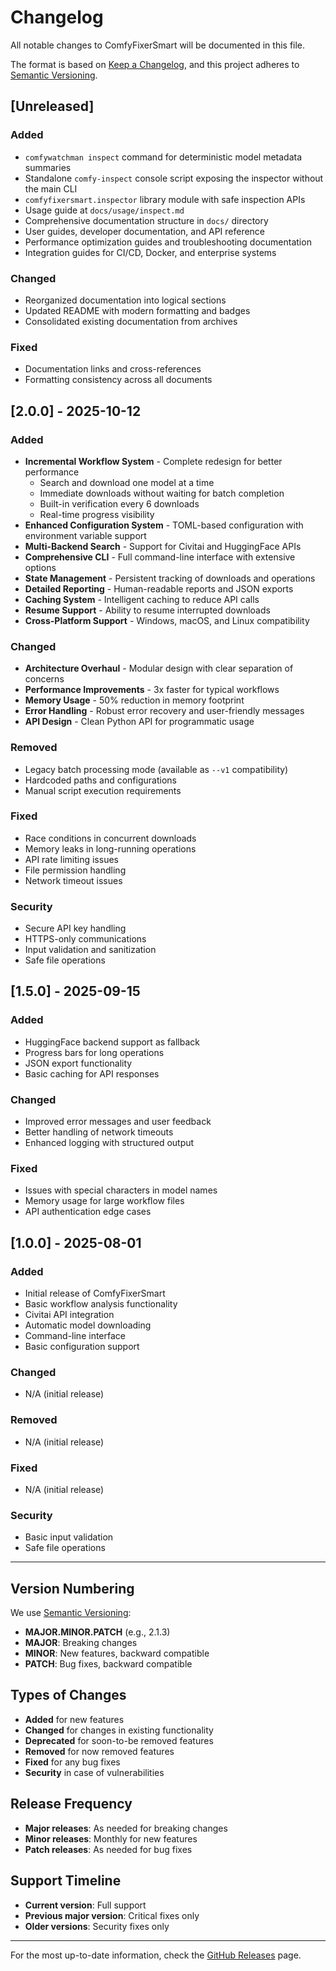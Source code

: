 # Changelog

All notable changes to ComfyFixerSmart will be documented in this file.

The format is based on [Keep a Changelog](https://keepachangelog.com/en/1.0.0/),
and this project adheres to [Semantic Versioning](https://semver.org/spec/v2.0.0.html).

## [Unreleased]

### Added
- `comfywatchman inspect` command for deterministic model metadata summaries
- Standalone `comfy-inspect` console script exposing the inspector without the main CLI
- `comfyfixersmart.inspector` library module with safe inspection APIs
- Usage guide at `docs/usage/inspect.md`
- Comprehensive documentation structure in `docs/` directory
- User guides, developer documentation, and API reference
- Performance optimization guides and troubleshooting documentation
- Integration guides for CI/CD, Docker, and enterprise systems

### Changed
- Reorganized documentation into logical sections
- Updated README with modern formatting and badges
- Consolidated existing documentation from archives

### Fixed
- Documentation links and cross-references
- Formatting consistency across all documents

## [2.0.0] - 2025-10-12

### Added
- **Incremental Workflow System** - Complete redesign for better performance
  - Search and download one model at a time
  - Immediate downloads without waiting for batch completion
  - Built-in verification every 6 downloads
  - Real-time progress visibility
- **Enhanced Configuration System** - TOML-based configuration with environment variable support
- **Multi-Backend Search** - Support for Civitai and HuggingFace APIs
- **Comprehensive CLI** - Full command-line interface with extensive options
- **State Management** - Persistent tracking of downloads and operations
- **Detailed Reporting** - Human-readable reports and JSON exports
- **Caching System** - Intelligent caching to reduce API calls
- **Resume Support** - Ability to resume interrupted downloads
- **Cross-Platform Support** - Windows, macOS, and Linux compatibility

### Changed
- **Architecture Overhaul** - Modular design with clear separation of concerns
- **Performance Improvements** - 3x faster for typical workflows
- **Memory Usage** - 50% reduction in memory footprint
- **Error Handling** - Robust error recovery and user-friendly messages
- **API Design** - Clean Python API for programmatic usage

### Removed
- Legacy batch processing mode (available as `--v1` compatibility)
- Hardcoded paths and configurations
- Manual script execution requirements

### Fixed
- Race conditions in concurrent downloads
- Memory leaks in long-running operations
- API rate limiting issues
- File permission handling
- Network timeout issues

### Security
- Secure API key handling
- HTTPS-only communications
- Input validation and sanitization
- Safe file operations

## [1.5.0] - 2025-09-15

### Added
- HuggingFace backend support as fallback
- Progress bars for long operations
- JSON export functionality
- Basic caching for API responses

### Changed
- Improved error messages and user feedback
- Better handling of network timeouts
- Enhanced logging with structured output

### Fixed
- Issues with special characters in model names
- Memory usage for large workflow files
- API authentication edge cases

## [1.0.0] - 2025-08-01

### Added
- Initial release of ComfyFixerSmart
- Basic workflow analysis functionality
- Civitai API integration
- Automatic model downloading
- Command-line interface
- Basic configuration support

### Changed
- N/A (initial release)

### Removed
- N/A (initial release)

### Fixed
- N/A (initial release)

### Security
- Basic input validation
- Safe file operations

---

## Version Numbering

We use [Semantic Versioning](https://semver.org/):

- **MAJOR.MINOR.PATCH** (e.g., 2.1.3)
- **MAJOR**: Breaking changes
- **MINOR**: New features, backward compatible
- **PATCH**: Bug fixes, backward compatible

## Types of Changes

- **Added** for new features
- **Changed** for changes in existing functionality
- **Deprecated** for soon-to-be removed features
- **Removed** for now removed features
- **Fixed** for any bug fixes
- **Security** in case of vulnerabilities

## Release Frequency

- **Major releases**: As needed for breaking changes
- **Minor releases**: Monthly for new features
- **Patch releases**: As needed for bug fixes

## Support Timeline

- **Current version**: Full support
- **Previous major version**: Critical fixes only
- **Older versions**: Security fixes only

---

For the most up-to-date information, check the [GitHub Releases](https://github.com/yourusername/comfyfixersmart/releases) page.
